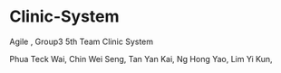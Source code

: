 # Clinic-System
Agile , Group3 5th Team Clinic System


Phua Teck Wai,
Chin Wei Seng,
Tan Yan Kai,
Ng Hong Yao,
Lim Yi Kun,
